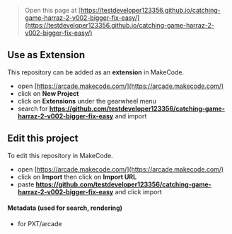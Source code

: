  


> Open this page at [https://testdeveloper123356.github.io/catching-game-harraz-2-v002-bigger-fix-easy/](https://testdeveloper123356.github.io/catching-game-harraz-2-v002-bigger-fix-easy/)

## Use as Extension

This repository can be added as an **extension** in MakeCode.

* open [https://arcade.makecode.com/](https://arcade.makecode.com/)
* click on **New Project**
* click on **Extensions** under the gearwheel menu
* search for **https://github.com/testdeveloper123356/catching-game-harraz-2-v002-bigger-fix-easy** and import

## Edit this project

To edit this repository in MakeCode.

* open [https://arcade.makecode.com/](https://arcade.makecode.com/)
* click on **Import** then click on **Import URL**
* paste **https://github.com/testdeveloper123356/catching-game-harraz-2-v002-bigger-fix-easy** and click import

#### Metadata (used for search, rendering)

* for PXT/arcade
<script src="https://makecode.com/gh-pages-embed.js"></script><script>makeCodeRender("{{ site.makecode.home_url }}", "{{ site.github.owner_name }}/{{ site.github.repository_name }}");</script>
